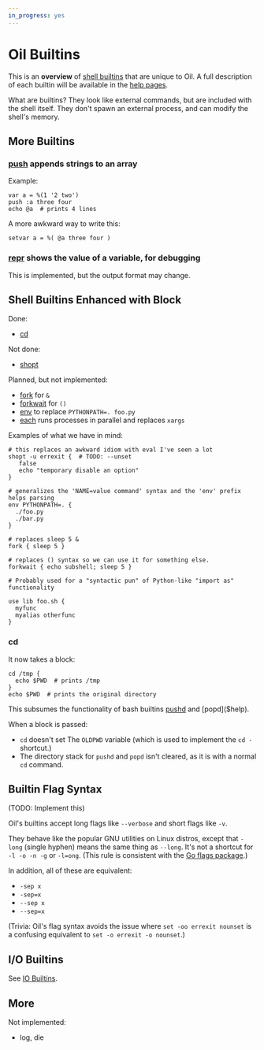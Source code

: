 ```yaml
---
in_progress: yes
---
```


Oil Builtins
============

This is an **overview** of [shell builtins]($xref:shell-builtin) that are
unique to Oil.  A full description of each builtin will be available in the
[help pages](help-index.html).

What are builtins?  They look like external commands, but are included with the
shell itself.  They don't spawn an external process, and can modify the shell's
memory.

<div id="toc">
</div>

## More Builtins

### [push]($help) appends strings to an array

Example:

```
var a = %(1 '2 two')
push :a three four
echo @a  # prints 4 lines
```

A more awkward way to write this:

```
setvar a = %( @a three four )
```

### [repr]($help) shows the value of a variable, for debugging

This is implemented, but the output format may change.

<!-- 

### append

You can append to a string like this:

```
var s = 'foo'
setvar s = "${s}suffix"
```

Or maybe:

```
append :s suffix
```

But I think the more logical thing is:

    echo ${s}suffix

or

    push :parts foo bar baz

    write -sep '' -end '' @parts

(Note: Oil doesn't currently support the equivalent of shell's `s+=suffix`.)

-->


## Shell Builtins Enhanced with Block

Done:

- [cd]($help)

Not done:

- [shopt]($help)

Planned, but not implemented:

- [fork]($help) for `&`
- [forkwait]($help) for `()`
- [env]($help) to replace `PYTHONPATH=. foo.py`
- [each]($help) runs processes in parallel and replaces `xargs`

Examples of what we have in mind:

```
# this replaces an awkward idiom with eval I've seen a lot
shopt -u errexit {  # TODO: --unset
   false
   echo "temporary disable an option"
} 

# generalizes the 'NAME=value command' syntax and the 'env' prefix helps parsing
env PYTHONPATH=. {
  ./foo.py
  ./bar.py
}

# replaces sleep 5 &
fork { sleep 5 }

# replaces () syntax so we can use it for something else.
forkwait { echo subshell; sleep 5 }

# Probably used for a "syntactic pun" of Python-like "import as" functionality

use lib foo.sh {
  myfunc
  myalias otherfunc
}
```

### cd

It now takes a block:

    cd /tmp {
      echo $PWD  # prints /tmp
    }
    echo $PWD  # prints the original directory


This subsumes the functionality of bash builtins [pushd]($help) and
[popd]($help).

When a block is passed:

- `cd` doesn't set The `OLDPWD` variable (which is used to implement the `cd -`
  shortcut.)
- The directory stack for `pushd` and `popd` isn't cleared, as it is with a
  normal `cd` command.

## Builtin Flag Syntax

(TODO: Implement this)

Oil's builtins accept long flags like `--verbose` and short flags like `-v`.

They behave like the popular GNU utilities on Linux distros, except that
`-long` (single hyphen) means the same thing as `--long`.  It's not a shortcut
for `-l -o -n -g` or `-l=ong`.  (This rule is consistent with the [Go flags
  package][goflags].)

[goflags]: https://golang.org/pkg/flag/

In addition, all of these are equivalent:

- `-sep x`
- `-sep=x`
- `--sep x`
- `--sep=x`

(Trivia: Oil's flag syntax avoids the issue where `set -oo errexit nounset` is
a confusing equivalent to `set -o errexit -o nounset`.)

## I/O Builtins

See [IO Builtins](io-builtins.html).

## More

Not implemented:

- log, die

